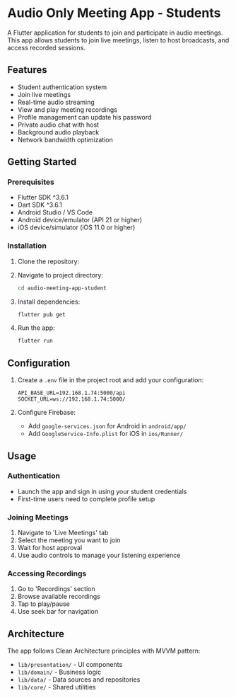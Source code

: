 # Audio Only Meeting App - Students

A Flutter application for students to join and participate in audio meetings. This app allows students to join live meetings, listen to host broadcasts, and access recorded sessions.

## Features

- Student authentication system
- Join live meetings
- Real-time audio streaming
- View and play meeting recordings
- Profile management can update his password
- Private audio chat with host
- Background audio playback
- Network bandwidth optimization

## Getting Started

### Prerequisites

- Flutter SDK ^3.6.1
- Dart SDK ^3.6.1
- Android Studio / VS Code
- Android device/emulator (API 21 or higher)
- iOS device/simulator (iOS 11.0 or higher)

### Installation

1. Clone the repository:

2. Navigate to project directory:
   ```bash
   cd audio-meeting-app-student
   ```

3. Install dependencies:
   ```bash
   flutter pub get
   ```

4. Run the app:
   ```bash
   flutter run
   ```

## Configuration

1. Create a `.env` file in the project root and add your configuration:
   ```
   API_BASE_URL=192.168.1.74:5000/api
   SOCKET_URL=ws://192.168.1.74:5000/
   ```

2. Configure Firebase:
   - Add `google-services.json` for Android in `android/app/`
   - Add `GoogleService-Info.plist` for iOS in `ios/Runner/`

## Usage

### Authentication
- Launch the app and sign in using your student credentials
- First-time users need to complete profile setup

### Joining Meetings
1. Navigate to 'Live Meetings' tab
2. Select the meeting you want to join
3. Wait for host approval
4. Use audio controls to manage your listening experience

### Accessing Recordings
1. Go to 'Recordings' section
2. Browse available recordings
3. Tap to play/pause
4. Use seek bar for navigation

## Architecture

The app follows Clean Architecture principles with MVVM pattern:
- `lib/presentation/` - UI components
- `lib/domain/` - Business logic
- `lib/data/` - Data sources and repositories
- `lib/core/` - Shared utilities
